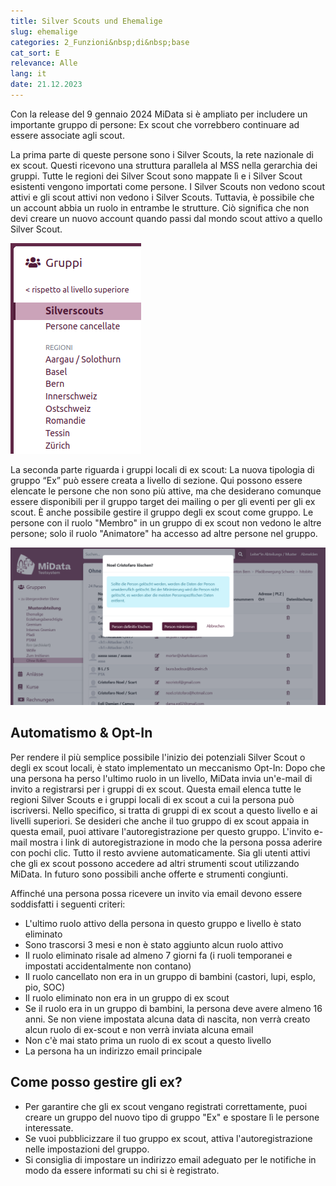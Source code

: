 ```yaml
---
title: Silver Scouts und Ehemalige
slug: ehemalige
categories: 2_Funzioni&nbsp;di&nbsp;base
cat_sort: E
relevance: Alle
lang: it
date: 21.12.2023
---
```


Con la release del 9 gennaio 2024 MiData si è ampliato per includere un importante gruppo di persone: Ex scout che vorrebbero continuare ad essere associate agli scout.

La prima parte di queste persone sono i Silver Scouts, la rete nazionale di ex scout. Questi ricevono una struttura parallela al MSS nella gerarchia dei gruppi. Tutte le regioni dei Silver Scout sono mappate lì e i Silver Scout esistenti vengono importati come persone. I Silver Scouts non vedono scout attivi e gli scout attivi non vedono i Silver Scouts. Tuttavia, è possibile che un account abbia un ruolo in entrambe le strutture. Ciò significa che non devi creare un nuovo account quando passi dal mondo scout attivo a quello Silver Scout.

![SiSc-Regionen](/images/basicfunctions/sisc_regionen_it.png)

La seconda parte riguarda i gruppi locali di ex scout: La nuova tipologia di gruppo “Ex” può essere creata a livello di sezione. Qui possono essere elencate le persone che non sono più attive, ma che desiderano comunque essere disponibili per il gruppo target dei mailing o per gli eventi per gli ex scout. È anche possibile gestire il gruppo degli ex scout come gruppo. Le persone con il ruolo "Membro" in un gruppo di ex scout non vedono le altre persone; solo il ruolo "Animatore" ha accesso ad altre persone nel gruppo.

![Gruppo ex scout](/images/documentation/manual_deletion_de.png)

## Automatismo & Opt-In 
Per rendere il più semplice possibile l'inizio dei potenziali Silver Scout o degli ex scout locali, è stato implementato un meccanismo Opt-In: Dopo che una persona ha perso l'ultimo ruolo in un livello, MiData invia un'e-mail di invito a registrarsi per i gruppi di ex scout. Questa email elenca tutte le regioni Silver Scouts e i gruppi locali di ex scout a cui la persona può iscriversi. Nello specifico, si tratta di gruppi di ex scout a questo livello e ai livelli superiori. Se desideri che anche il tuo gruppo di ex scout appaia in questa email, puoi attivare l'autoregistrazione per questo gruppo. L'invito e-mail mostra i link di autoregistrazione in modo che la persona possa aderire con pochi clic. Tutto il resto avviene automaticamente. Sia gli utenti attivi che gli ex scout possono accedere ad altri strumenti scout utilizzando MiData. In futuro sono possibili anche offerte e strumenti congiunti.

Affinché una persona possa ricevere un invito via email devono essere soddisfatti i seguenti criteri:

- L'ultimo ruolo attivo della persona in questo gruppo e livello è stato eliminato
- Sono trascorsi 3 mesi e non è stato aggiunto alcun ruolo attivo
- Il ruolo eliminato risale ad almeno 7 giorni fa (i ruoli temporanei e impostati accidentalmente non contano)
- Il ruolo cancellato non era in un gruppo di bambini (castori, lupi, esplo, pio, SOC)
- Il ruolo eliminato non era in un gruppo di ex scout
- Se il ruolo era in un gruppo di bambini, la persona deve avere almeno 16 anni. Se non viene impostata alcuna data di nascita, non verrà creato alcun ruolo di ex-scout e non verrà inviata alcuna email
- Non c'è mai stato prima un ruolo di ex scout a questo livello
- La persona ha un indirizzo email principale

## Come posso gestire gli ex?
- Per garantire che gli ex scout vengano registrati correttamente, puoi creare un gruppo del nuovo tipo di gruppo "Ex" e spostare lì le persone interessate.
- Se vuoi pubblicizzare il tuo gruppo ex scout, attiva l'autoregistrazione nelle impostazioni del gruppo.
- Si consiglia di impostare un indirizzo email adeguato per le notifiche in modo da essere informati su chi si è registrato.
